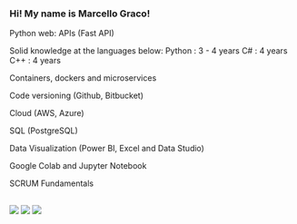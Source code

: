 ### Hi! My name is Marcello Graco!

Python web: APIs (Fast API)

Solid knowledge at the languages below:
           Python : 3 - 4 years
           C#     : 4 years
           C++    : 4 years

Containers, dockers and microservices

Code versioning (Github, Bitbucket)

Cloud (AWS, Azure)

SQL (PostgreSQL)

Data Visualization (Power BI, Excel and Data Studio)

Google Colab and Jupyter Notebook

SCRUM Fundamentals
 ##

  <div>
  <a href="https://www.instagram.com/marcello.graco/" target="_blank"><img src="https://img.shields.io/badge/-Instagram-%23E4405F?style=for-the-badge&logo=instagram&logoColor=white" target="_blank"></a>
  <a href="https://www.linkedin.com/in/hi-its-marcello-graco/" target="_blank"><img src="https://img.shields.io/badge/-LinkedIn-%230077B5?style=for-the-badge&logo=linkedin&logoColor=white" target="_blank"></a> 
  <a href="https://wa.me/5521972542036" target="_blank"><img src="https://img.shields.io/badge/WhatsApp-25D366?style=for-the-badge&logo=whatsapp&logoColor=white" target="_blank"></a> 
    
  <div>
